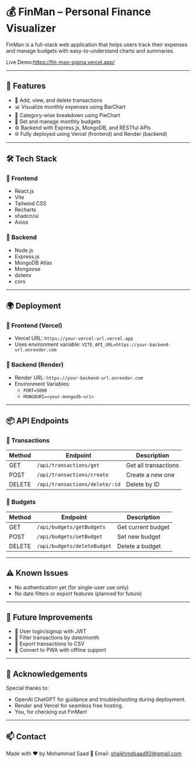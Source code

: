 # 💰 FinMan – Personal Finance Visualizer

FinMan is a full-stack web application that helps users track their expenses and manage budgets with easy-to-understand charts and summaries.

Live Demo:https://fin-man-sigma.vercel.app/


---

## 🚀 Features

- 💸 Add, view, and delete transactions
- 📊 Visualize monthly expenses using BarChart
- 🥧 Category-wise breakdown using PieChart
- 🧠 Set and manage monthly budgets
- ⚙️ Backend with Express.js, MongoDB, and RESTful APIs
- 🌐 Fully deployed using Vercel (frontend) and Render (backend)

---

## 🛠️ Tech Stack

### 🔹 Frontend
- React.js
- Vite
- Tailwind CSS
- Recharts
- shadcn/ui
- Axios

### 🔹 Backend
- Node.js
- Express.js
- MongoDB Atlas
- Mongoose
- dotenv
- cors

---

## 🌍 Deployment

### 🔹 Frontend (Vercel)
- Vercel URL: `https://your-vercel-url.vercel.app`
- Uses environment variable: `VITE_API_URL=https://your-backend-url.onrender.com`

### 🔹 Backend (Render)
- Render URL: `https://your-backend-url.onrender.com`
- Environment Variables:
  - `PORT=5000`
  - `MONGOURI=<your-mongodb-uri>`

---

## 📦 API Endpoints

### 🔹 Transactions
| Method | Endpoint                    | Description            |
|--------|-----------------------------|------------------------|
| GET    | `/api/transactions/get`     | Get all transactions   |
| POST   | `/api/transactions/create`  | Create a new one       |
| DELETE | `/api/transactions/delete/:id` | Delete by ID        |

### 🔹 Budgets
| Method | Endpoint                      | Description         |
|--------|-------------------------------|---------------------|
| GET    | `/api/budgets/getBudgets`     | Get current budget  |
| POST   | `/api/budgets/setBudget`      | Set new budget      |
| DELETE | `/api/budgets/deleteBudget`   | Delete a budget     |



---

## ⚠️ Known Issues

- No authentication yet (for single-user use only)
- No date filters or export features (planned for future)

---

## 🧠 Future Improvements

- 🔐 User login/signup with JWT
- 📆 Filter transactions by date/month
- 📁 Export transactions to CSV
- 📲 Convert to PWA with offline support

---

## 🙌 Acknowledgements

Special thanks to:
- OpenAI ChatGPT for guidance and troubleshooting during deployment.
- Render and Vercel for seamless free hosting.
- You, for checking out FinMan!

---

## 📫 Contact

Made with ❤️ by Mohammad Saad 
📧 Email: shaikhmdsaad92@gmail.com



